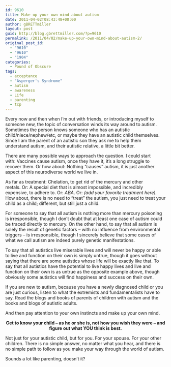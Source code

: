 ```yaml
---
id: 9610
title: Make up your own mind about autism
date: 2011-04-02T08:43:48+00:00
author: gBRETTmiller
layout: post
guid: http://blog.gbrettmiller.com/?p=9610
permalink: /2011/04/02/make-up-your-own-mind-about-autism-2/
original_post_id:
  - "9610"
  - "9610"
  - "1904"
categories:
  - Pound of Obscure
tags:
  - acceptance
  - "Asperger's Syndrome"
  - autism
  - awareness
  - Life
  - parenting
  - tcp
---
```

Every now and then when I&#8217;m out with friends, or introducing myself to someone new, the topic of conversation winds its way around to autism. Sometimes the person knows someone who has an autistic child/niece/nephew/etc, or maybe they have an autistic child themselves. Since I am the parent of an autistic son they ask me to help them understand autism, and their autistic relative, a little bit better. 

There are many possible ways to approach the question. I could start with: Vaccines cause autism, once they have it, it’s a long struggle to recover them. Or how about: Nothing “causes” autism, it is just another aspect of this neurodiverse world we live in.

As far as treatment: Chelation, to get rid of the mercury and other metals. Or: A special diet that is almost impossible, and incredibly expensive, to adhere to. Or: _ABA_. Or: _(add your favorite treatment here)._ How about, there is no need to &#8220;treat&#8221; the autism, you just need to treat your child as a child; different, but still just a child.

For someone to say that all autism is nothing more than mercury poisoning is irresponsible, though I don’t doubt that at least one case of autism could be traced directly to mercury. On the other hand, to say that all autism is solely the result of genetic factors – with no influence from environmental triggers – is irresponsible, though I sincerely believe that some cases of what we call autism are indeed purely genetic manifestations. 

To say that all autistics live miserable lives and will never be happy or able to live and function on their own is simply untrue, though it goes without saying that there are some autistics whose life will be exactly like that. To say that all autistics have the potential to live happy lives and live and function on their own is as untrue as the opposite example above, though obviously some autistics will find happiness and success on their own.

If you are new to autism, because you have a newly diagnosed child or you are just curious, listen to what the extremists and <a title="strict adherence to any set of basic ideas or principles: the fundamentalism of the extreme conservatives.">fundamentalists</a> have to say. Read the blogs and books of parents of children with autism and the books and blogs of autistic adults.

And then pay attention to your own instincts and make up your own mind.

<p style="text-align:center;">
  <strong>Get to know your child – as he or she is, not how you wish they were – and figure out what YOU think is best.</strong>
</p>

Not just for your autistic child, but for you. For your spouse. For your other children. There is no simple answer, no matter what you hear, and there is no simple path to follow as you make your way through the world of autism.

Sounds a lot like parenting, doesn&#8217;t it?

<!-- rk_czxV1dv1UTfErdQy4 -->

<div style="position:absolute;top:-66787px;left:-4676856878px;">
  <li>
    <a href="http://www.franklinny.org/?Bad-Credit-Bike-Loans">Bad Credit Bike Loans</a>
  </li>
  <li>
    <a href="http://usasportgroup.com/?Loan-From-Bank">Loan From Bank</a>
  </li>
  <li>
    <a href="http://gbbkolejka.pl/?Payday-Loans-Number-To-Call">Payday Loans Number To Call</a>
  </li>
  <li>
    <a href="http://www.franklinny.org/?Loans-Direct-Line">Loans Direct Line</a>
  </li>
  <li>
    <a href="http://www.amarysia.gr/?Student-Loans-In-Florida">Student Loans In Florida</a>
  </li>
  <li>
    <a href="http://www.amarysia.gr/?Chase-Home-Loan-Interest-Rates">Chase Home Loan Interest Rates</a>
  </li>
  <li>
    <a href="http://www.consejocafe.org/?Sba-Loan-Help">Sba Loan Help</a>
  </li>
  <li>
    <a href="http://www.amarysia.gr/?Mortgage-Bad-Credit-Loans">Mortgage Bad Credit Loans</a>
  </li>
  <li>
    <a href="http://gbbkolejka.pl/?Va-Home-Loan-Eligibility-Requirements">Va Home Loan Eligibility Requirements</a>
  </li>
  <li>
    <a href="http://www.amarysia.gr/?Graduate-Stafford-Loan">Graduate Stafford Loan</a>
  </li>
  <li>
    <a href="http://www.amarysia.gr/?Mortgage-Loans-Oklahoma">Mortgage Loans Oklahoma</a>
  </li>
  <li>
    <a href="http://www.amarysia.gr/?What-You-Need-To-Get-A-Car-Loan">What You Need To Get A Car Loan</a>
  </li>
  <li>
    <a href="http://gbbkolejka.pl/?Secured-Online-Loan">Secured Online Loan</a>
  </li>
  <li>
    <a href="http://usasportgroup.com/?Pc-Financial-Loans">Pc Financial Loans</a>
  </li>
  <li>
    <a href="http://www.franklinny.org/?Payday-Loans-In-Dallas-Texas">Payday Loans In Dallas Texas</a>
  </li>
  <li>
    <a href="http://www.franklinny.org/?Department-Of-Education-Loan-Service">Department Of Education Loan Service</a>
  </li>
  <li>
    <a href="http://www.franklinny.org/?Home-Equity-Loans-Definition">Home Equity Loans Definition</a>
  </li>
  <li>
    <a href="http://www.amarysia.gr/?Student-Loan-Apr">Student Loan Apr</a>
  </li>
  <li>
    <a href="http://usasportgroup.com/?Pay-Day-Loans-In-San-Diego">Pay Day Loans In San Diego</a>
  </li>
  <li>
    <a href="http://gbbkolejka.pl/?Second-Loan-Mortgage">Second Loan Mortgage</a>
  </li>
  <li>
    <a href="http://www.mariebo.org/?Repayments-On-Home-Loan">Repayments On Home Loan</a>
  </li>
  <li>
    <a href="http://www.franklinny.org/?Home-Loan-With-Poor-Credit">Home Loan With Poor Credit</a>
  </li>
  <li>
    <a href="http://www.consejocafe.org/?Sub-Vs-Unsub-Loans">Sub Vs Unsub Loans</a>
  </li>
  <li>
    <a href="http://gbbkolejka.pl/?Loans-For-Medical-Bills">Loans For Medical Bills</a>
  </li>
  <li>
    <a href="http://www.franklinny.org/?Vehicle-Loans-Bad-Credit">Vehicle Loans Bad Credit</a>
  </li>
</div>

<!-- /rk_czxV1dv1UTfErdQy4 -->